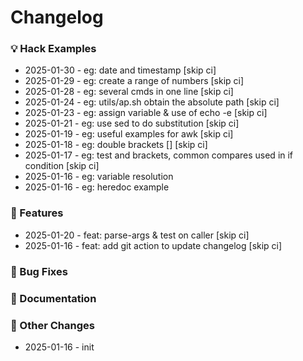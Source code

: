 # Changelog


### 💡 Hack Examples
* 2025-01-30 - eg: date and timestamp [skip ci]
* 2025-01-29 - eg: create a range of numbers [skip ci]
* 2025-01-28 - eg: several cmds in one line [skip ci]
* 2025-01-24 - eg: utils/ap.sh obtain the absolute path [skip ci]
* 2025-01-23 - eg: assign variable & use of echo -e [skip ci]
* 2025-01-21 - eg: use sed to do substitution [skip ci]
* 2025-01-19 - eg: useful examples for awk [skip ci]
* 2025-01-18 - eg: double brackets [] [skip ci]
* 2025-01-17 - eg: test and brackets, common compares used in if condition [skip ci]
* 2025-01-16 - eg: variable resolution
* 2025-01-16 - eg: heredoc example


### 🚀 Features
* 2025-01-20 - feat: parse-args & test on caller [skip ci]
* 2025-01-16 - feat: add git action to update changelog [skip ci]


### 🐛 Bug Fixes


### 📝 Documentation


### 🔧 Other Changes
* 2025-01-16 - init
